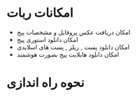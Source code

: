 # امکانات ربات
+ امکان دریافت عکس پروفایل و مشخصات پیج
+ امکان دانلود استوری پیج
+ امکان دانلود پست , ریلز , پست های اسلایدی
+ امکان دانلود هایلایت پیج بصورت هوشمند
# نحوه راه اندازی
